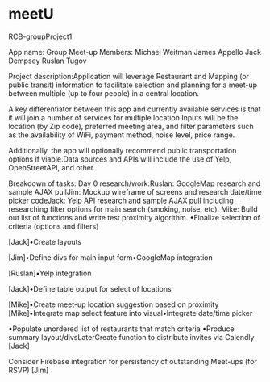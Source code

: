 # meetU
RCB-groupProject1

App name: Group Meet-up
Members:
Michael Weitman
James Appello
Jack Dempsey
Ruslan Tugov

Project description:Application will leverage Restaurant and Mapping (or public transit) information to facilitate selection and planning for a meet-up between multiple (up to four people) in a central location.

A key differentiator between this app and currently available services is that it will join a number of services for multiple location.Inputs will be the location (by Zip code), preferred meeting area, and filter parameters such as the availability of WiFi, payment method, noise level, price range.

Additionally, the app will optionally recommend public transportation options if viable.Data sources and APIs will include the use of Yelp, OpenStreetAPI, and other.

Breakdown of tasks:
Day 0 research/work:Ruslan: GoogleMap research and sample AJAX pullJim: Mockup wireframe of screens and research date/time picker codeJack: Yelp API research and sample AJAX pull including researching filter options for main search (smoking, noise, etc).
Mike: Build out list of functions and write test proximity algorithm.
•Finalize selection of criteria (options and filters)

[Jack]•Create layouts

[Jim]•Define divs for main input form•GoogleMap integration 

[Ruslan]•Yelp integration 

[Jack]•Define table output for select of locations 

[Mike]•Create meet-up location suggestion based on proximity 
[Mike]•Integrate map select feature into visual•Integrate date/time picker

•Populate unordered list of restaurants that match criteria
•Produce summary layout/divsLaterCreate function to distribute invites via Calendly 
[Jack]

Consider Firebase integration for persistency of outstanding Meet-ups (for RSVP) [Jim]
